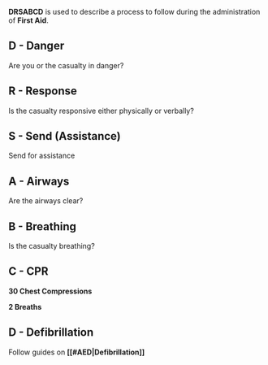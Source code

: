 **DRSABCD** is used to describe a process to follow during the administration of **First Aid**.

## D - Danger

Are you or the casualty in danger?

## R - Response

Is the casualty responsive either physically or verbally?

## S - Send (Assistance)

Send for assistance

## A - Airways

Are the airways clear?

## B - Breathing

Is the casualty breathing?

## C - CPR

**30 Chest Compressions**

**2 Breaths**

## D - Defibrillation

Follow guides on **[[#AED|Defibrillation]]**

